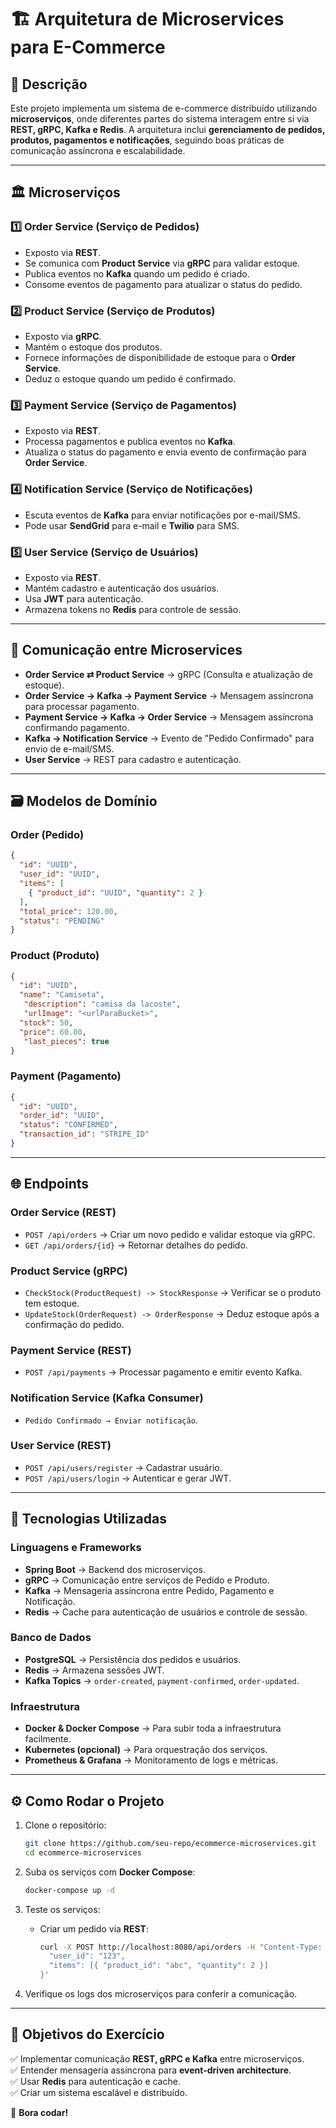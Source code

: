 # 🏗 **Arquitetura de Microservices para E-Commerce**  

## 📌 **Descrição**  

Este projeto implementa um sistema de e-commerce distribuído utilizando **microserviços**, onde diferentes partes do sistema interagem entre si via **REST, gRPC, Kafka e Redis**. A arquitetura inclui **gerenciamento de pedidos, produtos, pagamentos e notificações**, seguindo boas práticas de comunicação assíncrona e escalabilidade.

---

## 🏛 **Microserviços**  

### 1️⃣ **Order Service (Serviço de Pedidos)**
- Exposto via **REST**.
- Se comunica com **Product Service** via **gRPC** para validar estoque.
- Publica eventos no **Kafka** quando um pedido é criado.
- Consome eventos de pagamento para atualizar o status do pedido.

### 2️⃣ **Product Service (Serviço de Produtos)**
- Exposto via **gRPC**.
- Mantém o estoque dos produtos.
- Fornece informações de disponibilidade de estoque para o **Order Service**.
- Deduz o estoque quando um pedido é confirmado.

### 3️⃣ **Payment Service (Serviço de Pagamentos)**
- Exposto via **REST**.
- Processa pagamentos e publica eventos no **Kafka**.
- Atualiza o status do pagamento e envia evento de confirmação para **Order Service**.

### 4️⃣ **Notification Service (Serviço de Notificações)**
- Escuta eventos de **Kafka** para enviar notificações por e-mail/SMS.
- Pode usar **SendGrid** para e-mail e **Twilio** para SMS.

### 5️⃣ **User Service (Serviço de Usuários)**
- Exposto via **REST**.
- Mantém cadastro e autenticação dos usuários.
- Usa **JWT** para autenticação.
- Armazena tokens no **Redis** para controle de sessão.

---

## 🔗 **Comunicação entre Microservices**  

- **Order Service ⇄ Product Service** → gRPC (Consulta e atualização de estoque).
- **Order Service → Kafka → Payment Service** → Mensagem assíncrona para processar pagamento.
- **Payment Service → Kafka → Order Service** → Mensagem assíncrona confirmando pagamento.
- **Kafka → Notification Service** → Evento de "Pedido Confirmado" para envio de e-mail/SMS.
- **User Service** → REST para cadastro e autenticação.

---

## 🗃 **Modelos de Domínio**  

### **Order (Pedido)**
```json
{
  "id": "UUID",
  "user_id": "UUID",
  "items": [
    { "product_id": "UUID", "quantity": 2 }
  ],
  "total_price": 120.00,
  "status": "PENDING"
}
```

### **Product (Produto)**
```json
{
  "id": "UUID",
  "name": "Camiseta",
   "description": "camisa da lacoste",
   "urlImage": "<urlParaBucket>",
  "stock": 50,
  "price": 60.00,
   "last_pieces": true
}
```

### **Payment (Pagamento)**
```json
{
  "id": "UUID",
  "order_id": "UUID",
  "status": "CONFIRMED",
  "transaction_id": "STRIPE_ID"
}
```

---

## 🌐 **Endpoints**

### **Order Service (REST)**
- `POST /api/orders` → Criar um novo pedido e validar estoque via gRPC.
- `GET /api/orders/{id}` → Retornar detalhes do pedido.

### **Product Service (gRPC)**
- `CheckStock(ProductRequest) -> StockResponse` → Verificar se o produto tem estoque.
- `UpdateStock(OrderRequest) -> OrderResponse` → Deduz estoque após a confirmação do pedido.

### **Payment Service (REST)**
- `POST /api/payments` → Processar pagamento e emitir evento Kafka.

### **Notification Service (Kafka Consumer)**
- `Pedido Confirmado → Enviar notificação`.

### **User Service (REST)**
- `POST /api/users/register` → Cadastrar usuário.
- `POST /api/users/login` → Autenticar e gerar JWT.

---

## 🚀 **Tecnologias Utilizadas**

### **Linguagens e Frameworks**
- **Spring Boot** → Backend dos microserviços.
- **gRPC** → Comunicação entre serviços de Pedido e Produto.
- **Kafka** → Mensageria assíncrona entre Pedido, Pagamento e Notificação.
- **Redis** → Cache para autenticação de usuários e controle de sessão.

### **Banco de Dados**
- **PostgreSQL** → Persistência dos pedidos e usuários.
- **Redis** → Armazena sessões JWT.
- **Kafka Topics** → `order-created`, `payment-confirmed`, `order-updated`.

### **Infraestrutura**
- **Docker & Docker Compose** → Para subir toda a infraestrutura facilmente.
- **Kubernetes (opcional)** → Para orquestração dos serviços.
- **Prometheus & Grafana** → Monitoramento de logs e métricas.

---

## ⚙ **Como Rodar o Projeto**

1. Clone o repositório:
   ```sh
   git clone https://github.com/seu-repo/ecommerce-microservices.git
   cd ecommerce-microservices
   ```

2. Suba os serviços com **Docker Compose**:
   ```sh
   docker-compose up -d
   ```

3. Teste os serviços:
    - Criar um pedido via **REST**:
      ```sh
      curl -X POST http://localhost:8080/api/orders -H "Content-Type: application/json" -d '{
        "user_id": "123",
        "items": [{ "product_id": "abc", "quantity": 2 }]
      }'
      ```

4. Verifique os logs dos microserviços para conferir a comunicação.

---

## 🎯 **Objetivos do Exercício**

✅ Implementar comunicação **REST, gRPC e Kafka** entre microserviços.  
✅ Entender mensageria assíncrona para **event-driven architecture**.  
✅ Usar **Redis** para autenticação e cache.  
✅ Criar um sistema escalável e distribuído.

🚀 **Bora codar!**
